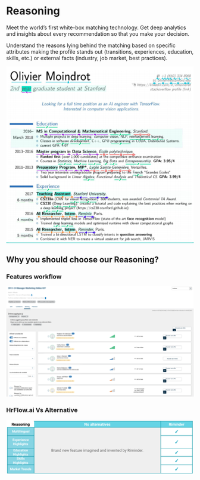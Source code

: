 # Reasoning

Meet the world’s first white-box matching technology. Get deep analytics and insights about every recommendation so that you make your decision. 

Understand the reasons lying behind the matching based on specific attributes making the profile stands out \(transitions, experiences, education, skills, etc.\) or external facts \(industry, job market, best practices\).

![Example of Highlighted Profile: Key indicators highlighted on the original resume.](../.gitbook/assets/screenshot-2020-04-13-at-13.04.42.png)

## Why you should choose our Reasoning?

### Features workflow

![](../.gitbook/assets/image%20%285%29.png)

### **HrFlow.ai Vs Alternative**

![](../.gitbook/assets/screenshot-2020-04-13-at-15.48.57.png)

